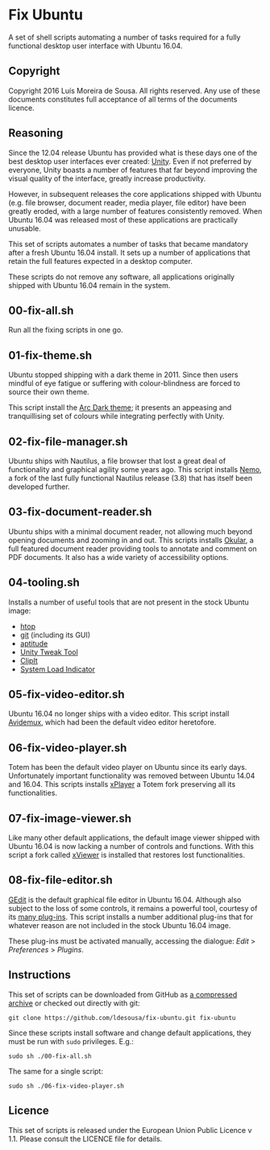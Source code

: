 Fix Ubuntu
==========

A set of shell scripts automating a number of tasks required for a fully
functional desktop user interface with Ubuntu 16.04.

Copyright
--------------------------------------------------------------------------------

Copyright 2016 Luís Moreira de Sousa. All rights reserved.
Any use of these documents constitutes full acceptance of all terms of the
documents licence.

Reasoning
---------

Since the 12.04 release Ubuntu has provided what is these days one of the best 
desktop user interfaces ever created: [Unity](http://unity.ubuntu.com/). Even 
if not preferred by everyone, Unity boasts a number of features that far beyond 
improving the visual quality of the interface, greatly increase productivity.

However, in subsequent releases the core applications shipped with Ubuntu (e.g.
file browser, document reader, media player, file editor) have been greatly
eroded, with a large number of features consistently removed. When Ubuntu 16.04
was released most of these applications are practically unusable.

This set of scripts automates a number of tasks that became mandatory after a
fresh Ubuntu 16.04 install. It sets up a number of applications that retain the
full features expected in a desktop computer.

These scripts do not remove any software, all applications originally shipped
with Ubuntu 16.04 remain in the system.

00-fix-all.sh
-------------

Run all the fixing scripts in one go.

01-fix-theme.sh
---------------

Ubuntu stopped shipping with a dark theme in 2011. Since then users mindful of
eye fatigue or suffering with colour-blindness are forced to source their own 
theme.

This script install the [Arc Dark theme](https://github.com/horst3180/Arc-theme); 
it presents an appeasing and tranquillising set of colours while integrating 
perfectly with Unity.

02-fix-file-manager.sh
----------------------

Ubuntu ships with Nautilus, a file browser that lost a great deal of
functionality and graphical agility some years ago. This script installs 
[Nemo](https://github.com/linuxmint/nemo), a fork of the last fully functional 
Nautilus release (3.8) that has itself been developed further.

03-fix-document-reader.sh
-------------------------

Ubuntu ships with a minimal document reader, not allowing much beyond opening
documents and zooming in and out. This scripts installs 
[Okular](https://okular.kde.org/), a full featured document reader providing 
tools to annotate and comment on PDF documents. It also has a wide variety of 
accessibility options.

04-tooling.sh
-------------

Installs a number of useful tools that are not present in the stock Ubuntu 
image: 

 - [htop](http://hisham.hm/htop/)
 - [git](https://git-scm.com/) (including its GUI)
 - [aptitude](https://wiki.debian.org/Aptitude) 
 - [Unity Tweak Tool](https://launchpad.net/unity-tweak-tool)
 - [ClipIt](https://sourceforge.net/projects/gtkclipit/)
 - [System Load Indicator](https://launchpad.net/indicator-multiload)

05-fix-video-editor.sh
----------------------

Ubuntu 16.04 no longer ships with a video editor. This script install 
[Avidemux](http://www.avidemux.org/), which had been the default video editor 
heretofore.

06-fix-video-player.sh
----------------------

Totem has been the default video player on Ubuntu since its early days. 
Unfortunately important functionality was removed between Ubuntu 14.04 and 
16.04. This scripts installs [xPlayer](https://github.com/linuxmint/xplayer) a 
Totem fork preserving all its functionalities.

07-fix-image-viewer.sh
----------------------

Like many other default applications, the default image viewer shipped with 
Ubuntu 16.04 is now lacking a number of controls and functions. With this 
script a fork called [xViewer](https://github.com/linuxmint/xviewer) is 
installed that restores lost functionalities.

08-fix-file-editor.sh
---------------------

[GEdit](https://wiki.gnome.org/Apps/Gedit) is the default graphical file editor 
in Ubuntu 16.04. Although also subject to the loss of some controls, it remains 
a powerful tool, courtesy of its [many plug-ins](https://wiki.gnome.org/Apps/Gedit/PluginsLists). 
This script installs a number additional plug-ins that for whatever reason are 
not included in the stock Ubuntu 16.04 image.

These plug-ins must be activated manually, accessing the dialogue: *Edit* > 
*Preferences* > *Plugins*.

Instructions
------------

This set of scripts can be downloaded from GitHub as 
[a compressed archive](https://github.com/ldesousa/fix-ubuntu/archive/master.zip) 
or checked out directly with git:

`git clone https://github.com/ldesousa/fix-ubuntu.git fix-ubuntu`

Since these scripts install software and change default applications, they must 
be run with `sudo` privileges. E.g.:

`sudo sh ./00-fix-all.sh`

The same for a single script:

`sudo sh ./06-fix-video-player.sh`

Licence
-------

This set of scripts is released under the European Union Public Licence v 1.1.
Please consult the LICENCE file for details.
